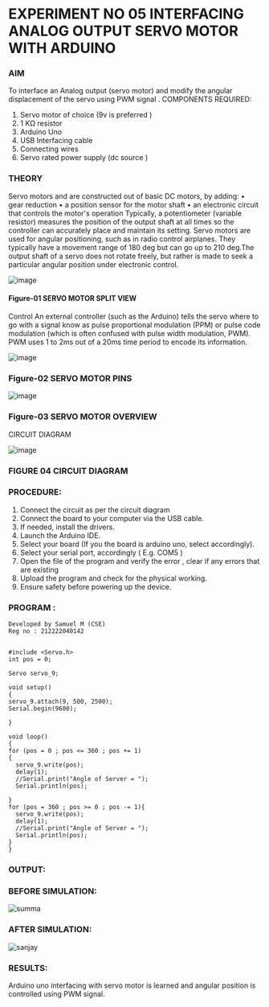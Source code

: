 # EXPERIMENT NO 05 INTERFACING ANALOG OUTPUT SERVO MOTOR WITH ARDUINO

### AIM
To interface an Analog output (servo motor) and modify the angular displacement of the servo using PWM signal .
COMPONENTS REQUIRED:
1.	Servo motor of choice (9v is preferred )
2.	1 KΩ resistor 
3.	Arduino Uno 
4.	USB Interfacing cable 
5.	Connecting wires 
6.	Servo rated power supply (dc source )


### THEORY
Servo motors and are constructed out of basic DC motors, by adding:
•	 gear reduction
•	 a position sensor for the motor shaft
•	 an electronic circuit that controls the motor's operation
Typically, a potentiometer (variable resistor) measures the position of the output shaft at all times so the controller can accurately place and maintain its setting.
Servo motors are used for angular positioning, such as in radio control airplanes.  They typically have a movement range of 180 deg but can go up to 210 deg.The output shaft of a servo does not rotate freely, but rather is made to seek a particular angular position under electronic control. 


![image](https://user-images.githubusercontent.com/36288975/163544439-1f477927-fcd4-42f0-9ce4-c863fdbf1210.png)



#### Figure-01 SERVO MOTOR SPLIT VIEW 
Control 
An external controller (such as the Arduino) tells the servo where to go with a signal know as pulse proportional modulation (PPM) or pulse code modulation (which is often confused with pulse width modulation, PWM). PWM uses 1 to 2ms out of a 20ms time period to encode its information.
 
 
 ![image](https://user-images.githubusercontent.com/36288975/163544482-3027136f-7135-4f3d-a23f-8dc2fe04194d.png)

### Figure-02 SERVO MOTOR PINS

 ![image](https://user-images.githubusercontent.com/36288975/163544513-ca497421-e6ba-4f91-871f-5cfba77f22a8.png)


### Figure-03 SERVO MOTOR OVERVIEW 

 



 





CIRCUIT DIAGRAM
 
 ![image](https://user-images.githubusercontent.com/36288975/163544618-6eb8a7b5-7f1a-428a-8d9f-fd899b145efb.png)
 

### FIGURE 04 CIRCUIT DIAGRAM

### PROCEDURE:
1.	Connect the circuit as per the circuit diagram 
2.	Connect the board to your computer via the USB cable.
3.	If needed, install the drivers.
4.	Launch the Arduino IDE.
5.	Select your board (If you the board is arduino uno, select accordingly).
6.	Select your serial port, accordingly ( E.g. COM5 )
7.	Open the file of the program  and verify the error , clear if any errors that are existing 
8.	Upload the program and check for the physical working. 
9.	Ensure safety before powering up the device.


### PROGRAM :
 ```
 Developed by Samuel M (CSE)
 Reg no : 212222040142
 
 
 #include <Servo.h>
int pos = 0;

Servo servo_9;

void setup()
{
 servo_9.attach(9, 500, 2500);
Serial.begin(9600);  

}

void loop()
{
 for (pos = 0 ; pos <= 360 ; pos += 1)
 {
   servo_9.write(pos);
   delay(1);
   //Serial.print("Angle of Server = ");
   Serial.println(pos);    
   
 }
 for (pos = 360 ; pos >= 0 ; pos -= 1){
   servo_9.write(pos);
   delay(1);
   //Serial.print("Angle of Server = ");
   Serial.println(pos);    
 }
}
```
### OUTPUT:

### BEFORE SIMULATION:

![summa](https://github.com/Samuelmariappan/EXPERIMENT-NO--05-INTERFACING-ANALOG-OUTPUT-SERVO-MOTOR-WITH-ARDUINO-/assets/119393030/a466f4af-18fb-468f-85dd-0f1cfb736fc8)




 
### AFTER SIMULATION:
![sanjay](https://github.com/Samuelmariappan/EXPERIMENT-NO--05-INTERFACING-ANALOG-OUTPUT-SERVO-MOTOR-WITH-ARDUINO-/assets/119393030/9353ad1e-4413-4ddb-8213-156f3d1d227a)

### RESULTS:
Arduino uno interfacing with servo motor is learned and angular position is controlled using PWM signal.
